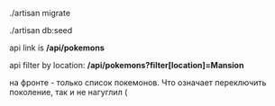 ./artisan migrate

./artisan db:seed

api link is **/api/pokemons**

api filter by location:  **/api/pokemons?filter[location]=Mansion**

на фронте - только список покемонов. Что означает переключить поколение, так и  не нагуглил (


